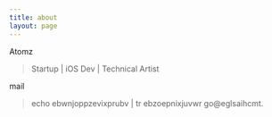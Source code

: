 ```yaml
---
title: about
layout: page
---
```


Atomz

> Startup | iOS Dev | Technical Artist

mail 

> echo ebwnjoppzevixprubv | tr ebzoepnixjuvwr go@eglsaihcmt.
